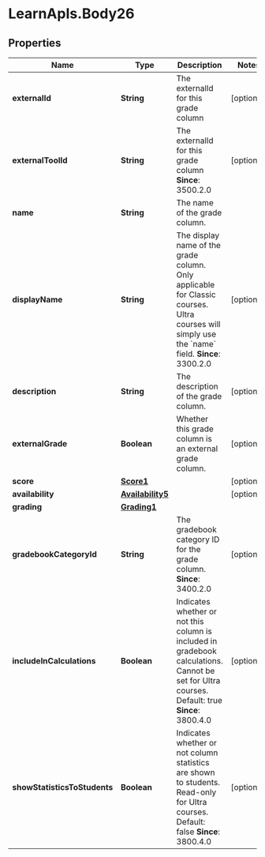 # LearnApIs.Body26

## Properties
Name | Type | Description | Notes
------------ | ------------- | ------------- | -------------
**externalId** | **String** | The externalId for this grade column | [optional] 
**externalToolId** | **String** | The externalId for this grade column  **Since**: 3500.2.0 | [optional] 
**name** | **String** | The name of the grade column. | 
**displayName** | **String** | The display name of the grade column. Only applicable for Classic courses. Ultra courses will simply use the &#x60;name&#x60; field.  **Since**: 3300.2.0 | [optional] 
**description** | **String** | The description of the grade column. | [optional] 
**externalGrade** | **Boolean** | Whether this grade column is an external grade column. | [optional] 
**score** | [**Score1**](Score1.md) |  | [optional] 
**availability** | [**Availability5**](Availability5.md) |  | [optional] 
**grading** | [**Grading1**](Grading1.md) |  | 
**gradebookCategoryId** | **String** | The gradebook category ID for the grade column.  **Since**: 3400.2.0 | [optional] 
**includeInCalculations** | **Boolean** | Indicates whether or not this column is included in gradebook calculations. Cannot be set for Ultra courses. Default: true  **Since**: 3800.4.0 | [optional] 
**showStatisticsToStudents** | **Boolean** | Indicates whether or not column statistics are shown to students. Read-only for Ultra courses. Default: false  **Since**: 3800.4.0 | [optional] 
